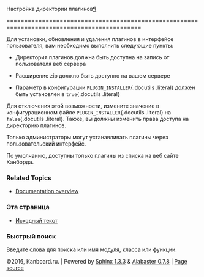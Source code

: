 Настройка директории плагинов[¶](#plugin-directory-configuration "Ссылка на этот заголовок")

============================================================================================



Для установки, обновления и удаления плагинов в интерфейсе пользователя, вам необходимо выполнить следующие пункты:



-   Директория плагинов должна быть доступна на запись от пользователя веб сервера



-   Расширение zip должно быть доступно на вашем сервере



-   Параметр в конфигурации `PLUGIN_INSTALLER`{.docutils .literal} должен быть установлен в `true`{.docutils .literal}



Для отключения этой возможности, измените значение в конфигурационном файле `PLUGIN_INSTALLER`{.docutils .literal} на `false`{.docutils .literal}. Также, вы должны изменить права доступа на директорию плагинов.



Только администраторы могут устанавливать плагины через пользовательский интерфейс.



По умолчанию, доступны только плагины из списка на веб сайте Канборда.



### Related Topics



-   [Documentation overview](index.markdown)



### Эта страница



-   [Исходный текст](_sources/plugin-directory.txt)



### Быстрый поиск



Введите слова для поиска или имя модуля, класса или функции.



©2016, Kanboard.ru. | Powered by [Sphinx 1.3.3](http://sphinx-doc.org/) & [Alabaster 0.7.8](https://github.com/bitprophet/alabaster) | [Page source](_sources/plugin-directory.txt)

